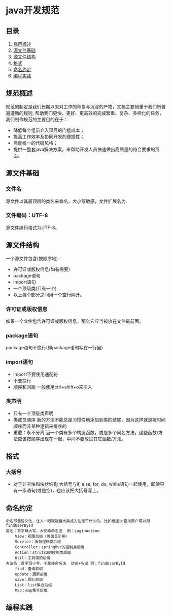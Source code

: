 # java开发规范

## 目录

1. [规范概述](#intro)
2. [源文件基础](#sfBasic)
3. [源文件结构](#sfStruct)
4. [格式](#format)
5. [命名约定](#naming)
6. [编程实践](#practice)

	
<a name="intro"></a>
## 规范概述

规范的制定是我们长期以来对工作的积累与沉淀的产物，文档主要侧重于我们所普遍遵循的规则,
帮助我们更快、更好、更高效的完成繁重、复杂、多样化的任务，我们制作规范的主要目的在于：

* 降低每个组员介入项目的门槛成本；
* 提高工作效率及协同开发的便捷性；
* 高度统一的代码风格；
* 提供一整套java解决方案，来帮助开发人员快速做出高质量的符合要求的页面。

<a name="sfBasic"></a>
## 源文件基础

### 文件名

源文件以其最顶层的类名来命名，大小写敏感，文件扩展名为.

### 文件编码：UTF-8

源文件编码格式为UTF-8。

<a name="sfStruct"></a>
## 源文件结构

一个源文件包含(按顺序地)：
* 许可证或版权信息(如有需要)
* package语句
* import语句
* 一个顶级类(只有一个)
* 以上每个部分之间用一个空行隔开。

### 许可证或版权信息

如果一个文件包含许可证或版权信息，那么它应当被放在文件最前面。

### package语句

package语句不换行(即package语句写在一行里)

### import语句
* import不要使用通配符
* 不要换行
* 顺序和间距
一般使用ctrl+shift+o来引入

### 类声明
* 只有一个顶级类声明
* 类成员顺序
    新的方法不能总是习惯性地添加到类的结尾，因为这样就是按时间顺序而非某种逻辑来排序的
* 重载：永不分离
    当一个类有多个构造函数，或是多个同名方法，这些函数/方法应该按顺序出现在一起，中间不要放进其它函数/方法。
<a name="format"></a>

## 格式

### 大括号
  * 对于非空块和块状结构
	大括号与if, else, for, do, while语句一起使用，即使只有一条语句(或是空)，也应该把大括号写上。
<a name="naming"></a>
## 命名约定
	命名尽量语义化，让人一眼就能看出类或方法是干什么的，比如根据id查找用户可以用findUserById
	类名：首字母大写，大驼峰命名法  例：LoginAction
		View：视图后缀（页面显示用）
		Service：服务逻辑类后缀
		Controller：springMvc的控制类后缀
		Action：struts2的控制类后缀
		Util：工具类的后缀
	方法名：首字母小写，小驼峰命名法  动词+名词 例：findUserById
		find：查询前缀
		update：更新前缀
		save：保存前缀
		List：list集合后缀
		Map：map集合后缀
		

<a name="practice"></a>
## 编程实践

